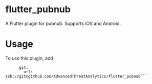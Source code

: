 # flutter_pubnub

A Flutter plugin for pubnub. Supports iOS and Android.

# Usage
To use this plugin, add 
```flutter_pubnub: 
      git:
        url: ssh://git@github.com/AdvancedThreatAnalytics/flutter_pubnub```
